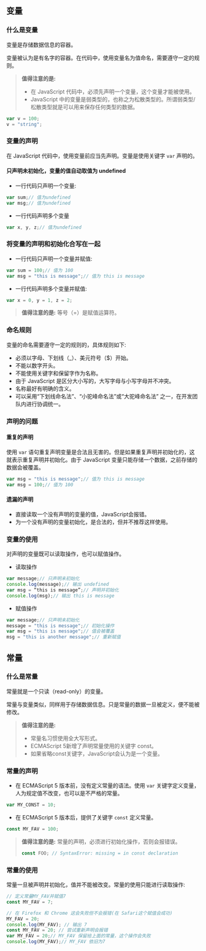 ## 变量

### 什么是变量变量是存储数据信息的容器。变量被认为是有名字的容器。在代码中，使用变量名为值命名，需要遵守一定的规则。> **值得注意的是:** 
> 
> - 在 JavaScript 代码中，必须先声明一个变量，这个变量才能被使用。
> - JavaScript 中的变量是弱类型的，也称之为松散类型的。所谓弱类型/松散类型就是可以用来保存任何类型的数据。```javascript
var v = 100;v = "string";
```

### 变量的声明在 JavaScript 代码中，使用变量前应当先声明。变量是使用关键字 `var` 声明的。#### 只声明未初始化，变量的值自动取值为 undefined- 一行代码只声明一个变量:

```javascript
var sum;// 值为undefinedvar msg;// 值为undefined
```

- 一行代码声明多个变量

```javascript
var x, y, z;// 值为undefined
```

### 将变量的声明和初始化合写在一起

- 一行代码只声明一个变量并赋值:

```javascript
var sum = 100;// 值为 100var msg = "this is message";// 值为 this is message
```

- 一行代码声明多个变量并赋值:

```javascript
var x = 0, y = 1, z = 2;
```

> **值得注意的是:** 等号（=）是赋值运算符。### 命名规则变量的命名需要遵守一定的规则的，具体规则如下:

- 必须以字母、下划线（_）、美元符号（$）开始。
- 不能以数字开头。
- 不能使用关键字和保留字作为名称。
- 由于 JavaScript 是区分大小写的，大写字母与小写字母并不冲突。
- 名称最好有明确的含义。
- 可以采用“下划线命名法”、“小驼峰命名法”或“大驼峰命名法” 之一，在开发团队内进行协调统一。

### 声明的问题#### 重复的声明使用 `var` 语句重复声明变量是合法且无害的。但是如果重复声明并初始化的，这就表示重复声明并初始化。由于 JavaScript 变量只能存储一个数据，之前存储的数据会被覆盖。```javascript
var msg = "this is message";// 值为 this is messagevar msg = 100;// 值为 100
```

#### 遗漏的声明- 直接读取一个没有声明的变量的值，JavaScript会报错。- 为一个没有声明的变量初始化，是合法的，但并不推荐这样使用。### 变量的使用对声明的变量既可以读取操作，也可以赋值操作。- 读取操作```javascript
var message;// 只声明未初始化console.log(message);// 输出 undefinedvar msg = “this is message”;// 声明并初始化console.log(msg);// 输出 this is message
```

- 赋值操作```javascript
var message;// 只声明未初始化message = "this is message";// 初始化操作var msg = "this is message";// 值会被覆盖msg = "this is another message";// 重新赋值
```

## 常量

### 什么是常量常量就是一个只读（read-only）的变量。常量与变量类似，同样用于存储数据信息。只是常量的数据一旦被定义，便不能被修改。> **值得注意的是:** 
> 
> - 常量名习惯使用全大写形式。
> - ECMAScript 5新增了声明常量使用的关键字 const。
> - 如果省略const关键字，JavaScript会认为是一个变量。### 常量的声明- 在 ECMAScript 5 版本前，没有定义常量的语法。使用 `var` 关键字定义变量，人为规定值不改变，也可以是不严格的常量。```javascript
var MY_CONST = 10;
```

- 在 ECMAScript 5 版本后，提供了关键字 `const` 定义常量。```javascript
const MY_FAV = 100;
```

> **值得注意的是:** 常量的声明，必须进行初始化操作，否则会报错误。
> 
> ```javascript
> const FOO; // SyntaxError: missing = in const declaration
> ```

### 常量的使用常量一旦被声明并初始化，值并不能被改变。常量的使用只能进行读取操作:

```javascript
// 定义常量MY_FAV并赋值7const MY_FAV = 7;// 在 Firefox 和 Chrome 这会失败但不会报错(在 Safari这个赋值会成功)MY_FAV = 20;console.log(MY_FAV); // 输出 7const MY_FAV = 20; // 尝试重新声明会报错 var MY_FAV = 20;// MY_FAV 保留给上面的常量，这个操作会失败console.log(MY_FAV);// MY_FAV 依旧为7
```
